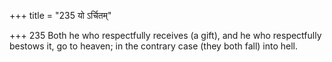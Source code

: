 +++
title = "235 यो ऽर्चितम्"

+++
235	Both he who respectfully receives (a gift), and he who respectfully bestows it, go to heaven; in the contrary case (they both fall) into hell.